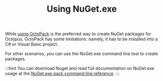 ﻿---
title: Using NuGet.exe

---


While [using OctoPack](/docs/home/packaging-applications/nuget-packages/using-octopack.md) is the preferred way to create NuGet packages for Octopus, OctoPack has some limitations: namely, it has to be installed into a C# or Visual Basic project.


For other scenarios, you can use the NuGet.exe command line tool to create packages.

:::hint
You can download Nuget and read full documentation on NuGet.exe usage at the [NuGet.exe pack command line reference](http://docs.nuget.org/consume/command-line-reference#package-authoring-commands).
:::
